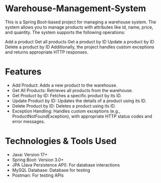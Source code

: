 # Warehouse-Management-System
This is a Spring Boot-based project for managing a warehouse system. The system allows you to manage products with attributes like id, name, price, and quantity. The system supports the following operations:

Add a product
Get all products
Get a product by ID
Update a product by ID
Delete a product by ID
Additionally, the project handles custom exceptions and returns appropriate HTTP responses.

# Features
* Add Product: Adds a new product to the warehouse.
* Get All Products: Retrieves all products from the warehouse.
* Get Product by ID: Fetches a specific product by its ID.
* Update Product by ID: Updates the details of a product using its ID.
* Delete Product by ID: Deletes a product using its ID.
* Exception Handling: Handles custom exceptions (e.g., ProductNotFoundException), with appropriate HTTP status codes and error messages.


# Technologies & Tools Used
* Java: Version 17+
* Spring Boot: Version 3.0+
* JPA (Java Persistence API): For database interactions
* MySQL Database: Database for testing
* Postman: For testing APIs 
